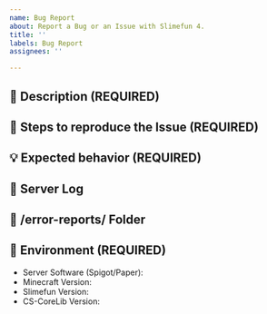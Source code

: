 ```yaml
---
name: Bug Report
about: Report a Bug or an Issue with Slimefun 4.
title: ''
labels: Bug Report
assignees: ''

---
```


<!-- FILL IN THE FORM BELOW -->

## :round_pushpin: Description (REQUIRED)
<!-- A clear and detailed description of what went wrong. -->
<!-- The more information you can provide, the easier we can handle this problem. -->
<!-- Start writing below this line -->


## :bookmark_tabs: Steps to reproduce the Issue (REQUIRED)
<!-- Tell us the exact steps to reproduce this issue, the more detailed the easier we can reproduce it. -->
<!-- Youtube Videos and Screenshots are recommended!!! -->
<!-- Start writing below this line -->


## :bulb: Expected behavior (REQUIRED)
<!-- What were you expecting to happen? -->
<!-- What do you think would have been the correct behaviour? -->
<!-- Start writing below this line -->


## :scroll: Server Log
<!-- Take a look at your Server Log and post any errors you can find via https://pastebin.com/ -->
<!-- If you are unsure about it, post your full log, you can find it under /logs/latest.log -->
<!-- Paste your link(s) below this line -->


## :open_file_folder: /error-reports/ Folder
<!-- Check the folder /plugins/Slimefun/error-reports/ and upload all files inside that folder. -->
<!-- You can also post these files via https://pastebin.com/ -->
<!-- Paste your link(s) below this line -->


## :compass: Environment (REQUIRED)
<!-- Any info without the exact version numbers will be closed! -->
<!-- "latest" IS NOT A VERSION NUMBER. -->
<!-- We recommend running "/sf versions" and showing us a screenshot of that. -->
<!-- Make sure that the screenshot covers the entire output of that command. -->
<!-- If your issue is related to other plugins, make sure to include the versions of these plugins too! -->

 - Server Software (Spigot/Paper):
 - Minecraft Version:
 - Slimefun Version:
 - CS-CoreLib Version:
